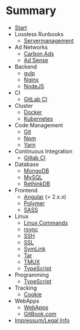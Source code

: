 # Summary

* [Start](index.md)
* Lossless Runbooks
    * [Servermanagement](lossless_runbooks/servermanagement.md)
* Ad Networks
    * [Carbon Ads](docs/ad_networks/carbon_ads.md)
    * [Ad Sense](docs/ad_networks/ad_sense.md)
* Backend
    * [gulp](docs/backend/gulp.md)
    * [Nginx](docs/backend/nginx.md)
    * [NodeJS](docs/backend/nodejs.md)
* CI
    * [GitLab CI](docs/ci/gitlab-ci-md)
* Cluster
    * [Docker](docs/cluster/docker.md)
    * [Kubernetes](docs/cluster/kubernetes.md)
* Code Management
    * [Git](docs/code_management/git.md)
    * [Npm](docs/code_management/npm.md)
    * [Yarn](docs/code_management/yarn.md)
* Continuous Integration
    * [Gitlab CI](docs/ci/gitlab-ci.md)
* Database
    * [MongoDB](docs/database/mongodb.md)
    * [MySQL](docs/database/mysql.md)
    * [RethinkDB](docs/databse/rethinkdb)
* Frontend
    * [Angular](docs/frontend/angular.md) (> 2.x.x)
    * [Polymer](docs/frontend/polymer.md)
    * [SASS](docs/devtools/sass.md)
* Linux
    * [Linux Commands](docs/linux/linuxcommands.md)
    * [rsync](docs/devtools/rsync.md)
    * [SSH](docs/linux/ssh.md)
    * [SSL](docs/linux/ssl.md)
    * [SymLink](docs/linux/symlink.md)
    * [Tar](docs/linux/tar.md)
    * [TMUX](docs/linux/tmux.md)
    * [TypeScript](docs/devtools/typescript.md)
* Programming
    * [TypeScript](docs/code_management/typescript.md)
* Tracking
    * [Cookie](docs/code_management/cookie.md)
* WebApps
    * [WebApps](docs/webapps/index.md)
    * [GitBook.com](docs/webapps/gitbook.md)
* [Impressum/Legal Info](https://lossless.gmbh)
